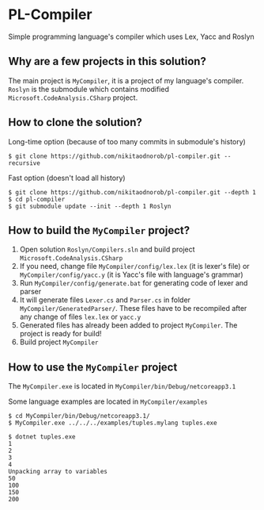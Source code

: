 # PL-Compiler
Simple programming language's compiler which uses Lex, Yacc and Roslyn

## Why are a few projects in this solution?
The main project is `MyCompiler`, it is a project of my language's compiler. `Roslyn` is the submodule which contains modified `Microsoft.CodeAnalysis.CSharp` project.

## How to clone the solution?
Long-time option (because of too many commits in submodule's history)
```
$ git clone https://github.com/nikitaodnorob/pl-compiler.git --recursive
```
Fast option (doesn't load all history)
```
$ git clone https://github.com/nikitaodnorob/pl-compiler.git --depth 1
$ cd pl-compiler
$ git submodule update --init --depth 1 Roslyn
```

## How to build the `MyCompiler` project?
1. Open solution `Roslyn/Compilers.sln` and build project `Microsoft.CodeAnalysis.CSharp`
2. If you need, change file `MyCompiler/config/lex.lex` (it is lexer's file) or `MyCompiler/config/yacc.y` (it is Yacc's file with language's grammar)
3. Run `MyCompiler/config/generate.bat` for generating code of lexer and parser
4. It will generate files `Lexer.cs` and `Parser.cs` in folder `MyCompiler/GeneratedParser/`. These files have to be recompiled after any change of files `lex.lex` or `yacc.y`
5. Generated files has already been added to project `MyCompiler`. The project is ready for build! 
6. Build project `MyCompiler`

## How to use the `MyCompiler` project
The `MyCompiler.exe` is located in `MyCompiler/bin/Debug/netcoreapp3.1`

Some language examples are located in `MyCompiler/examples`

```
$ cd MyCompiler/bin/Debug/netcoreapp3.1/
$ MyCompiler.exe ../../../examples/tuples.mylang tuples.exe

$ dotnet tuples.exe
1
2
3
4
Unpacking array to variables
50
100
150
200
```
